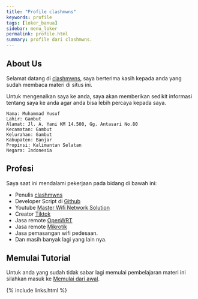 ```yaml
---
title: "Profile clashmwns"
keywords: profile
tags: [loker_banua]
sidebar: menu_loker
permalink: profile.html
summary: profile dari clashmwns.
---
```


## About Us

Selamat datang di [clashmwns](https://www.clashmwns.com), saya berterima kasih kepada anda yang sudah membaca materi di situs ini.

Untuk mengenalkan saya ke anda, saya akan memberikan sedikit informasi tentang saya ke anda agar anda bisa lebih percaya kepada saya.

```
Nama: Muhammad Yusuf
Lahir: Gambut
Alamat: Jl. A. Yani KM 14.500, Gg. Antasari No.80
Kecamatan: Gambut
Kelurahan: Gambut
Kabupaten: Banjar
Propinsi: Kalimantan Selatan
Negara: Indonesia
```

## Profesi

Saya saat ini mendalami pekerjaan pada bidang di bawah ini:

* Penulis [clashmwns](https://www.clashmwns.com)
* Developer Script di [Github](http://github.com/mwnsofficial)
* Youtube [Master Wifi Network Solution](https://www.youtube.com/@mwnsofficial)
* Creator [Tiktok](https://tiktok.com/@mwns92)
* Jasa remote [OpenWRT](https://wa.me/6287764241047?text=saya%20ingin%20berlangganan%20jasa%remote%20openwrt)
* Jasa remote [Mikrotik](https://wa.me/6287764241047?text=saya%20ingin%20berlangganan%20jasa%remote%20mikrotik)
* Jasa pemasangan wifi pedesaan.
* Dan masih banyak lagi yang lain nya.

## Memulai Tutorial

Untuk anda yang sudah tidak sabar lagi memulai pembelajaran materi ini silahkan masuk ke [Memulai dari awal](https://www.clashmwns.com/index.html).

{% include links.html %}
